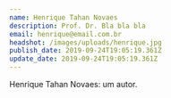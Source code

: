 ```yaml
---
name: Henrique Tahan Novaes
description: Prof. Dr. Bla bla bla
email: henrique@email.com.br
headshot: /images/uploads/henrique.jpg
publish_date: 2019-09-24T19:05:19.361Z
update_date: 2019-09-24T19:05:19.361Z
---
```

Henrique Tahan Novaes: um autor.
